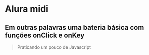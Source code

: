 # **Alura midi**
## Em outras palavras uma bateria básica com funções onClick e onKey
> Praticando um pouco de Javascript
